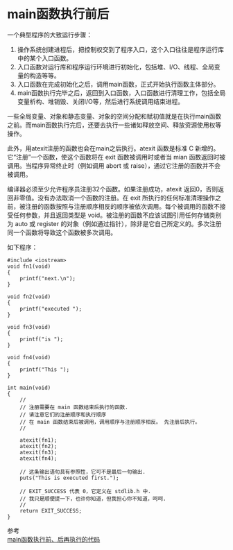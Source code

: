# main函数执行前后

一个典型程序的大致运行步骤：

1. 操作系统创建进程后，把控制权交到了程序入口，这个入口往往是程序运行库中的某个入口函数。
2. 入口函数对运行库和程序运行环境进行初始化，包括堆、I/O、线程、全局变量的构造等等。
3. 入口函数在完成初始化之后，调用main函数，正式开始执行函数主体部分。
4. main函数执行完毕之后，返回到入口函数，入口函数进行清理工作，包括全局变量析构、堆销毁、关闭I/O等，然后进行系统调用结束进程。 

一些全局变量、对象和静态变量、对象的空间分配和赋初值就是在执行main函数之前。而main函数执行完后，还要去执行一些诸如释放空间、释放资源使用权等操作。

此外，用atexit注册的函数也会在main之后执行。atexit 函数是标准 C 新增的。它“注册”一个函数，使这个函数将在 exit 函数被调用时或者当 mian 函数返回时被调用。当程序异常终止时（例如调用 abort 或 raise），通过它注册的函数并不会被调用。

编译器必须至少允许程序员注册32个函数。如果注册成功，atexit 返回0，否则返回非零值。没有办法取消一个函数的注册。在 exit 所执行的任何标准清理操作之前，被注册的函数按照与注册顺序相反的顺序被依次调用。每个被调用的函数不接受任何参数，并且返回类型是 void。被注册的函数不应该试图引用任何存储类别为 auto 或 register 的对象（例如通过指针），除非是它自己所定义的。多次注册同一个函数将导致这个函数被多次调用。

如下程序：

    #include <iostream>
    void fn1(void)
    {
        printf("next.\n");
    }
    
    void fn2(void)
    {
        printf("executed ");
    }
    
    void fn3(void)
    {
        printf("is ");
    }
    
    void fn4(void)
    {
        printf("This ");
    }
    
    int main(void)
    {
        //
        // 注册需要在 main 函数结束后执行的函数.
        // 请注意它们的注册顺序和执行顺序
        // 在 main 函数结束后被调用，调用顺序与注册顺序相反。 先注册后执行。
        //
    
        atexit(fn1);
        atexit(fn2);
        atexit(fn3);
        atexit(fn4);
    
        // 这条输出语句具有参照性，它可不是最后一句输出.
        puts("This is executed first.");
    
        // EXIT_SUCCESS 代表 0，它定义在 stdlib.h 中.
        // 我只是顺便提一下，也许你知道，但我担心你不知道，呵呵.
        //
        return EXIT_SUCCESS;
    }

参考  
[main函数执行前、后再执行的代码](http://blog.csdn.net/u013467442/article/details/49003369)  


